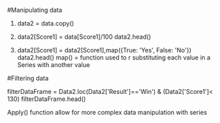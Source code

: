 #Manipulating data

1. data2 = data.copy()

2. data2[Score1] = data[Score1]/100
data2.head()

3. data2[Score1] = data2[Score1],map({True: 'Yes', False: 'No'})
data2.head()
map() = function used to r substituting each value in a Series with another value

#Filtering data

filterDataFrame = Data2.loc(Data2['Result']=='Win') & (Data2['Score1']< 130)
filterDataFrame.head()

Apply() function allow for more complex data manipulation with series